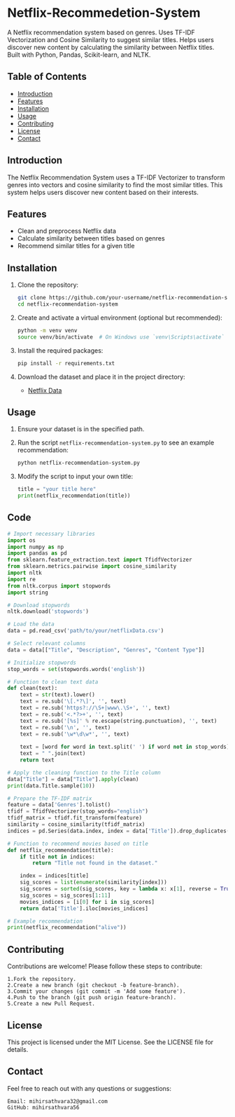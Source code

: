 # Netflix-Recommedetion-System
A Netflix recommendation system based on genres. Uses TF-IDF Vectorization and Cosine Similarity to suggest similar titles. Helps users discover new content by calculating the similarity between Netflix titles. Built with Python, Pandas, Scikit-learn, and NLTK.

## Table of Contents
- [Introduction](#introduction)
- [Features](#features)
- [Installation](#installation)
- [Usage](#usage)
- [Contributing](#contributing)
- [License](#license)
- [Contact](#contact)

## Introduction

The Netflix Recommendation System uses a TF-IDF Vectorizer to transform genres into vectors and cosine similarity to find the most similar titles. This system helps users discover new content based on their interests.

## Features

- Clean and preprocess Netflix data
- Calculate similarity between titles based on genres
- Recommend similar titles for a given title

## Installation

1. Clone the repository:
    ```sh
    git clone https://github.com/your-username/netflix-recommendation-system.git
    cd netflix-recommendation-system
    ```

2. Create and activate a virtual environment (optional but recommended):
    ```sh
    python -m venv venv
    source venv/bin/activate  # On Windows use `venv\Scripts\activate`
    ```

3. Install the required packages:
    ```sh
    pip install -r requirements.txt
    ```

4. Download the dataset and place it in the project directory:
    - [Netflix Data](netflixData.csv)

## Usage

1. Ensure your dataset is in the specified path.
2. Run the script `netflix-recommendation-system.py` to see an example recommendation:
    ```sh
    python netflix-recommendation-system.py
    ```

3. Modify the script to input your own title:
    ```python
    title = "your title here"
    print(netflix_recommendation(title))
    ```

## Code

```python
# Import necessary libraries
import os
import numpy as np
import pandas as pd
from sklearn.feature_extraction.text import TfidfVectorizer
from sklearn.metrics.pairwise import cosine_similarity
import nltk
import re
from nltk.corpus import stopwords
import string

# Download stopwords
nltk.download('stopwords')

# Load the data
data = pd.read_csv('path/to/your/netflixData.csv')

# Select relevant columns
data = data[["Title", "Description", "Genres", "Content Type"]]

# Initialize stopwords
stop_words = set(stopwords.words('english'))

# Function to clean text data
def clean(text):
    text = str(text).lower()
    text = re.sub('\[.*?\]', '', text)
    text = re.sub('https?://\S+|www\.\S+', '', text)
    text = re.sub('<.*?>+', '', text)
    text = re.sub('[%s]' % re.escape(string.punctuation), '', text)
    text = re.sub('\n', '', text)
    text = re.sub('\w*\d\w*', '', text)
    
    text = [word for word in text.split(' ') if word not in stop_words]
    text = " ".join(text)
    return text

# Apply the cleaning function to the Title column
data["Title"] = data["Title"].apply(clean)
print(data.Title.sample(10))

# Prepare the TF-IDF matrix
feature = data['Genres'].tolist()
tfidf = TfidfVectorizer(stop_words="english")
tfidf_matrix = tfidf.fit_transform(feature)
similarity = cosine_similarity(tfidf_matrix)
indices = pd.Series(data.index, index = data['Title']).drop_duplicates()

# Function to recommend movies based on title
def netflix_recommendation(title):
    if title not in indices:
        return "Title not found in the dataset."

    index = indices[title]
    sig_scores = list(enumerate(similarity[index]))
    sig_scores = sorted(sig_scores, key = lambda x: x[1], reverse = True)
    sig_scores = sig_scores[1:11]
    movies_indices = [i[0] for i in sig_scores]
    return data['Title'].iloc[movies_indices]

# Example recommendation
print(netflix_recommendation("alive"))
```

## Contributing

Contributions are welcome! Please follow these steps to contribute:

    1.Fork the repository.
    2.Create a new branch (git checkout -b feature-branch).
    3.Commit your changes (git commit -m 'Add some feature').
    4.Push to the branch (git push origin feature-branch).
    5.Create a new Pull Request.

## License

This project is licensed under the MIT License. See the LICENSE file for details.

## Contact
Feel free to reach out with any questions or suggestions:

    Email: mihirsathvara32@gmail.com
    GitHub: mihirsathvara56
